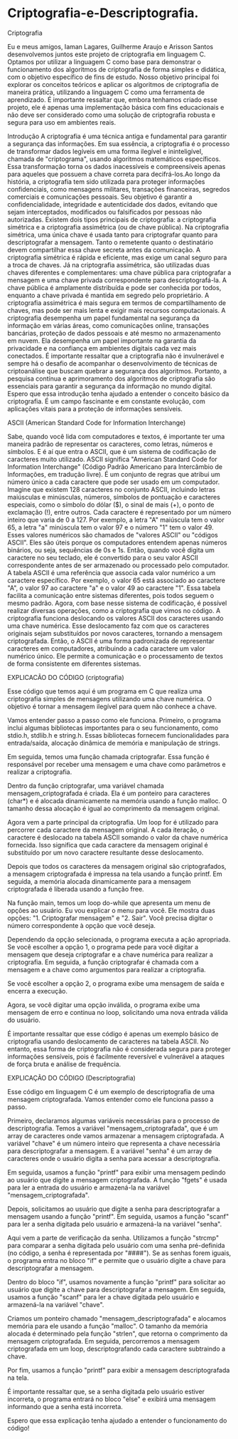 # Criptografia-e-Descriptografia.

Criptografia 

Eu e meus amigos, Iaman Lagares, Guilherme Araujo e Arisson Santos desenvolvemos juntos este projeto de criptografia em linguagem C. Optamos por utilizar a linguagem C como base para demonstrar o funcionamento dos algoritmos de criptografia de forma simples e didática, com o objetivo específico de fins de estudo. Nosso objetivo principal foi explorar os conceitos teóricos e aplicar os algoritmos de criptografia de maneira prática, utilizando a linguagem C como uma ferramenta de aprendizado. É importante ressaltar que, embora tenhamos criado esse projeto, ele é apenas uma implementação básica com fins educacionais e não deve ser considerado como uma solução de criptografia robusta e segura para uso em ambientes reais.


Introdução
A criptografia é uma técnica antiga e fundamental para garantir a segurança das informações. Em sua essência, a criptografia é o processo de transformar dados legíveis em uma forma ilegível e ininteligível, chamada de "criptograma", usando algoritmos matemáticos específicos. Essa transformação torna os dados inacessíveis e compreensíveis apenas para aqueles que possuem a chave correta para decifrá-los.Ao longo da história, a criptografia tem sido utilizada para proteger informações confidenciais, como mensagens militares, transações financeiras, segredos comerciais e comunicações pessoais. Seu objetivo é garantir a confidencialidade, integridade e autenticidade dos dados, evitando que sejam interceptados, modificados ou falsificados por pessoas não autorizadas.
Existem dois tipos principais de criptografia: a criptografia simétrica e a criptografia assimétrica (ou de chave pública).
Na criptografia simétrica, uma única chave é usada tanto para criptografar quanto para descriptografar a mensagem. Tanto o remetente quanto o destinatário devem compartilhar essa chave secreta antes da comunicação. A criptografia simétrica é rápida e eficiente, mas exige um canal seguro para a troca de chaves.
Já na criptografia assimétrica, são utilizadas duas chaves diferentes e complementares: uma chave pública para criptografar a mensagem e uma chave privada correspondente para descriptografá-la. A chave pública é amplamente distribuída e pode ser conhecida por todos, enquanto a chave privada é mantida em segredo pelo proprietário. A criptografia assimétrica é mais segura em termos de compartilhamento de chaves, mas pode ser mais lenta e exigir mais recursos computacionais.
A criptografia desempenha um papel fundamental na segurança da informação em várias áreas, como comunicações online, transações bancárias, proteção de dados pessoais e até mesmo no armazenamento em nuvem. Ela desempenha um papel importante na garantia da privacidade e na confiança em ambientes digitais cada vez mais conectados.
É importante ressaltar que a criptografia não é invulnerável e sempre há o desafio de acompanhar o desenvolvimento de técnicas de criptoanálise que buscam quebrar a segurança dos algoritmos. Portanto, a pesquisa contínua e aprimoramento dos algoritmos de criptografia são essenciais para garantir a segurança da informação no mundo digital.
Espero que essa introdução tenha ajudado a entender o conceito básico da criptografia. É um campo fascinante e em constante evolução, com aplicações vitais para a proteção de informações sensíveis.

ASCII (American Standard Code for Information Interchange)

Sabe, quando você lida com computadores e textos, é importante ter uma maneira padrão de representar os caracteres, como letras, números e símbolos. E é aí que entra o ASCII, que é um sistema de codificação de caracteres muito utilizado.
ASCII significa "American Standard Code for Information Interchange" (Código Padrão Americano para Intercâmbio de Informações, em tradução livre). É um conjunto de regras que atribui um número único a cada caractere que pode ser usado em um computador.
Imagine que existem 128 caracteres no conjunto ASCII, incluindo letras maiúsculas e minúsculas, números, símbolos de pontuação e caracteres especiais, como o símbolo do dólar ($), o sinal de mais (+), o ponto de exclamação (!), entre outros.
Cada caractere é representado por um número inteiro que varia de 0 a 127. Por exemplo, a letra "A" maiúscula tem o valor 65, a letra "a" minúscula tem o valor 97 e o número "1" tem o valor 49.
Esses valores numéricos são chamados de "valores ASCII" ou "códigos ASCII". Eles são úteis porque os computadores entendem apenas números binários, ou seja, sequências de 0s e 1s. Então, quando você digita um caractere no seu teclado, ele é convertido para o seu valor ASCII correspondente antes de ser armazenado ou processado pelo computador.
A tabela ASCII é uma referência que associa cada valor numérico a um caractere específico. Por exemplo, o valor 65 está associado ao caractere "A", o valor 97 ao caractere "a" e o valor 49 ao caractere "1". Essa tabela facilita a comunicação entre sistemas diferentes, pois todos seguem o mesmo padrão.
Agora, com base nesse sistema de codificação, é possível realizar diversas operações, como a criptografia que vimos no código. A criptografia funciona deslocando os valores ASCII dos caracteres usando uma chave numérica. Esse deslocamento faz com que os caracteres originais sejam substituídos por novos caracteres, tornando a mensagem criptografada.
Então, o ASCII é uma forma padronizada de representar caracteres em computadores, atribuindo a cada caractere um valor numérico único. Ele permite a comunicação e o processamento de textos de forma consistente em diferentes sistemas.


EXPLICACÃO DO CÓDIGO (criptografia)

Esse código que temos aqui é um programa em C que realiza uma criptografia simples de mensagens utilizando uma chave numérica. O objetivo é tornar a mensagem ilegível para quem não conhece a chave.

Vamos entender passo a passo como ele funciona. Primeiro, o programa inclui algumas bibliotecas importantes para o seu funcionamento, como stdio.h, stdlib.h e string.h. Essas bibliotecas fornecem funcionalidades para entrada/saída, alocação dinâmica de memória e manipulação de strings.

Em seguida, temos uma função chamada criptografar. Essa função é responsável por receber uma mensagem e uma chave como parâmetros e realizar a criptografia.

Dentro da função criptografar, uma variável chamada mensagem_criptografada é criada. Ela é um ponteiro para caracteres (char*) e é alocada dinamicamente na memória usando a função malloc. O tamanho dessa alocação é igual ao comprimento da mensagem original.

Agora vem a parte principal da criptografia. Um loop for é utilizado para percorrer cada caractere da mensagem original. A cada iteração, o caractere é deslocado na tabela ASCII somando o valor da chave numérica fornecida. Isso significa que cada caractere da mensagem original é substituído por um novo caractere resultante desse deslocamento.

Depois que todos os caracteres da mensagem original são criptografados, a mensagem criptografada é impressa na tela usando a função printf. Em seguida, a memória alocada dinamicamente para a mensagem criptografada é liberada usando a função free.

Na função main, temos um loop do-while que apresenta um menu de opções ao usuário. Eu vou explicar o menu para você. Ele mostra duas opções: "1. Criptografar mensagem" e "2. Sair". Você precisa digitar o número correspondente à opção que você deseja.

Dependendo da opção selecionada, o programa executa a ação apropriada. Se você escolher a opção 1, o programa pede para você digitar a mensagem que deseja criptografar e a chave numérica para realizar a criptografia. Em seguida, a função criptografar é chamada com a mensagem e a chave como argumentos para realizar a criptografia.

Se você escolher a opção 2, o programa exibe uma mensagem de saída e encerra a execução.

Agora, se você digitar uma opção inválida, o programa exibe uma mensagem de erro e continua no loop, solicitando uma nova entrada válida do usuário.

É importante ressaltar que esse código é apenas um exemplo básico de criptografia usando deslocamento de caracteres na tabela ASCII. No entanto, essa forma de criptografia não é considerada segura para proteger informações sensíveis, pois é facilmente reversível e vulnerável a ataques de força bruta e análise de frequência.

EXPLICAÇÃO DO CÓDIGO (Descriptografia)

Esse código em linguagem C é um exemplo de descriptografia de uma mensagem criptografada. Vamos entender como ele funciona passo a passo.

Primeiro, declaramos algumas variáveis necessárias para o processo de descriptografia. Temos a variável "mensagem_criptografada", que é um array de caracteres onde vamos armazenar a mensagem criptografada. A variável "chave" é um número inteiro que representa a chave necessária para descriptografar a mensagem. E a variável "senha" é um array de caracteres onde o usuário digita a senha para acessar a descriptografia.

Em seguida, usamos a função "printf" para exibir uma mensagem pedindo ao usuário que digite a mensagem criptografada. A função "fgets" é usada para ler a entrada do usuário e armazená-la na variável "mensagem_criptografada".

Depois, solicitamos ao usuário que digite a senha para descriptografar a mensagem usando a função "printf". Em seguida, usamos a função "scanf" para ler a senha digitada pelo usuário e armazená-la na variável "senha".

Aqui vem a parte de verificação da senha. Utilizamos a função "strcmp" para comparar a senha digitada pelo usuário com uma senha pré-definida (no código, a senha é representada por "####"). Se as senhas forem iguais, o programa entra no bloco "if" e permite que o usuário digite a chave para descriptografar a mensagem.

Dentro do bloco "if", usamos novamente a função "printf" para solicitar ao usuário que digite a chave para descriptografar a mensagem. Em seguida, usamos a função "scanf" para ler a chave digitada pelo usuário e armazená-la na variável "chave".

Criamos um ponteiro chamado "mensagem_descriptografada" e alocamos memória para ele usando a função "malloc". O tamanho da memória alocada é determinado pela função "strlen", que retorna o comprimento da mensagem criptografada. Em seguida, percorremos a mensagem criptografada em um loop, descriptografando cada caractere subtraindo a chave.

Por fim, usamos a função "printf" para exibir a mensagem descriptografada na tela.

É importante ressaltar que, se a senha digitada pelo usuário estiver incorreta, o programa entrará no bloco "else" e exibirá uma mensagem informando que a senha está incorreta.

Espero que essa explicação tenha ajudado a entender o funcionamento do código!
